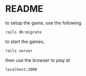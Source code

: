 # README

to setup the game, use the following

`rails db:migrate`

to start the games,

`rails server`

then use the browser to play at

`localhost:3000`
